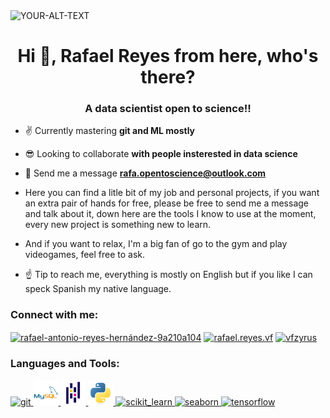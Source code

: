 <picture>
 <source media="(prefers-color-scheme: dark)" srcset="https://www.niaid.nih.gov/sites/default/files/styles/image_style_banner_md_2x/public/DataScienceHero-iStock-1386436522_0.jpg?itok=EOQKtntj">
 <source media="(prefers-color-scheme: light)" srcset="https://www.niaid.nih.gov/sites/default/files/styles/image_style_banner_md_2x/public/DataScienceHero-iStock-1386436522_0.jpg?itok=EOQKtntj">
 <img alt="YOUR-ALT-TEXT" src="[[YOUR-DEFAULT-IMAGE](https://www.un.org/sites/un2.un.org/files/styles/large-article-image-style-16-9/public/field/image/1594842639.8507.jpg)](https://www.niaid.nih.gov/sites/default/files/styles/image_style_banner_md_2x/public/DataScienceHero-iStock-1386436522_0.jpg?itok=EOQKtntj)">
</picture>

<h1 align="center">Hi 👋, Rafael Reyes from here, who's there? </h1>
<h3 align="center">A data scientist open to science!!</h3>

- ✌️ Currently mastering **git and ML mostly**

- 😎 Looking to collaborate **with people insterested in data science**

- 📧 Send me a message **rafa.opentoscience@outlook.com**

- Here you can find a litle bit of my job and personal projects, if you want an extra pair of hands for free, please be free to send me a message and talk about it, down here are the tools I know to use at the moment, every new project is something new to learn.

- And if you want to relax, I'm a big fan of go to the gym and play videogames, feel free to ask.

- ☝️ Tip to reach me, everything is mostly on English but if you like I can speck Spanish my native language.

<h3 align="left">Connect with me:</h3>
<p align="left">
<a href="https://linkedin.com/in/rafael-antonio-reyes-hernández-9a210a104" target="blank"><img align="center" src="https://raw.githubusercontent.com/rahuldkjain/github-profile-readme-generator/master/src/images/icons/Social/linked-in-alt.svg" alt="rafael-antonio-reyes-hernández-9a210a104" height="30" width="40" /></a>
<a href="https://fb.com/rafael.reyes.vf" target="blank"><img align="center" src="https://raw.githubusercontent.com/rahuldkjain/github-profile-readme-generator/master/src/images/icons/Social/facebook.svg" alt="rafael.reyes.vf" height="30" width="40" /></a>
<a href="https://discord.gg/vfzyrus" target="blank"><img align="center" src="https://raw.githubusercontent.com/rahuldkjain/github-profile-readme-generator/master/src/images/icons/Social/discord.svg" alt="vfzyrus" height="30" width="40" /></a>
</p>

<h3 align="left">Languages and Tools:</h3>
<p align="left"> <a href="https://git-scm.com/" target="_blank" rel="noreferrer"> <img src="https://www.vectorlogo.zone/logos/git-scm/git-scm-icon.svg" alt="git" width="40" height="40"/> </a> <a href="https://www.mysql.com/" target="_blank" rel="noreferrer"> <img src="https://raw.githubusercontent.com/devicons/devicon/master/icons/mysql/mysql-original-wordmark.svg" alt="mysql" width="40" height="40"/> </a> <a href="https://pandas.pydata.org/" target="_blank" rel="noreferrer"> <img src="https://raw.githubusercontent.com/devicons/devicon/2ae2a900d2f041da66e950e4d48052658d850630/icons/pandas/pandas-original.svg" alt="pandas" width="40" height="40"/> </a> <a href="https://www.python.org" target="_blank" rel="noreferrer"> <img src="https://raw.githubusercontent.com/devicons/devicon/master/icons/python/python-original.svg" alt="python" width="40" height="40"/> </a> <a href="https://scikit-learn.org/" target="_blank" rel="noreferrer"> <img src="https://upload.wikimedia.org/wikipedia/commons/0/05/Scikit_learn_logo_small.svg" alt="scikit_learn" width="40" height="40"/> </a> <a href="https://seaborn.pydata.org/" target="_blank" rel="noreferrer"> <img src="https://seaborn.pydata.org/_images/logo-mark-lightbg.svg" alt="seaborn" width="40" height="40"/> </a> <a href="https://www.tensorflow.org" target="_blank" rel="noreferrer"> <img src="https://www.vectorlogo.zone/logos/tensorflow/tensorflow-icon.svg" alt="tensorflow" width="40" height="40"/> </a> </p>
